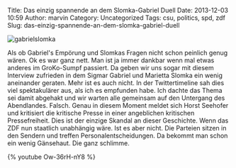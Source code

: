 Title: Das einzig spannende an dem Slomka-Gabriel Duell
Date: 2013-12-03 10:59
Author: marvin
Category: Uncategorized
Tags: csu, politics, spd, zdf
Slug: das-einzig-spannende-an-dem-slomka-gabriel-duell

![gabrielslomka]({static}/images/gabrielslomka.jpg)

Als ob Gabriel's Empörung und Slomkas Fragen nicht schon peinlich genug
wären. Ok es war ganz nett. Man ist ja immer dankbar wenn mal etwas
anderes im GroKo-Sumpf passiert. Da geben wir uns sogar mit diesem
Interview zufrieden in dem Sigmar Gabriel und Marietta Slomka ein wenig
aneinander geraten. Mehr ist es auch nicht. In der Twittertimeline sah
dies viel spektakulärer aus, als ich es empfunden habe. Ich dachte das
Thema sei damit abgehakt und wir warten alle gemeinsam auf den Untergang
des Abendlandes. Falsch. Genau in diesem Moment meldet sich Horst
Seehofer und kritisiert die kritische Presse in einer angeblichen
kritischen Pressefreiheit. Dies ist der einzige Skandal an dieser
Geschichte. Wenn das ZDF nun staatlich unabhängig wäre. Ist es aber
nicht. Die Parteien sitzen in den Sendern und treffen
Personalentscheidungen. Da bekommt man schon ein wenig Gänsehaut. Die
ganz schlimme.

{% youtube Ow-36rH-nY8 %}

